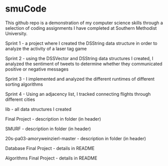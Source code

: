 # smuCode
This github repo is a demonstration of my computer science skills through a selection of coding assignments I have completed at Southern Methodist University. 

Sprint 1 - a project where I created the DSString data structure in order to analyze the activity of a laser tag game

Sprint 2 - using the DSSVector and DSString data structures I created, I analyzed the sentiment of tweets to determine whether they                  communicated positive or negative messages

Sprint 3 - I implemented and analyzed the different runtimes of different sorting algorithms

Sprint 4 - Using an adjacency list, I tracked connecting flights through different cities

lib - all data structures I created

Final Project - description in folder (in header)

SMURF - description in folder (in header)

20s-pa03-amoryweinzierl-master - description in folder (in header)

Database Final Project - details in README

Algorithms Final Project - details in README
